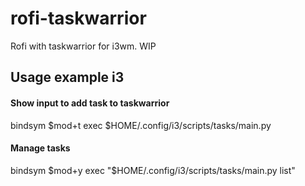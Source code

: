# rofi-taskwarrior
Rofi with taskwarrior for i3wm. WIP

## Usage example i3

#### Show input to add task to taskwarrior
bindsym $mod+t exec $HOME/.config/i3/scripts/tasks/main.py

#### Manage tasks
bindsym $mod+y exec "$HOME/.config/i3/scripts/tasks/main.py list"
